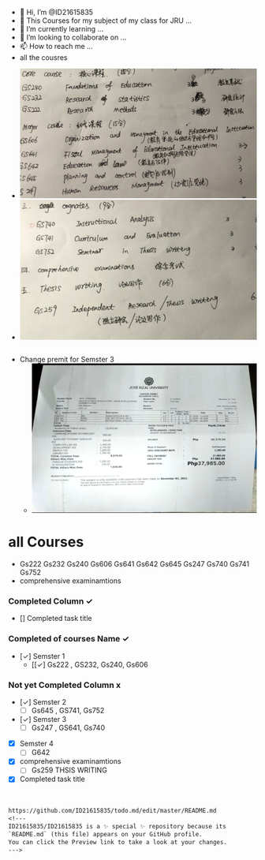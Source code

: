 - 👋 Hi, I’m @ID21615835
- 👀 This Courses for my subject of my class for JRU ...
- 🌱 I’m currently learning ...
- 💞️ I’m looking to collaborate on ...
- 📫 How to reach me ...
- all the cousres  

 * ![images](./data/Courses1.jpg)
 * ![images](./data/Courses2.jpg)

```
```
- Change premit for Semster 3  
  * ![images](./data/Change-permit.jpg)


# all Courses
* Gs222 Gs232 Gs240 Gs606 Gs641 Gs642 Gs645 Gs247 Gs740 Gs741 Gs752 
* comprehensive examinamtions 
   

### Completed Column ✓
- [] Completed task title  


###  Completed of courses Name ✓
- [✓] Semster 1
  - [[✓] Gs222 , GS232, Gs240, Gs606  



### Not yet Completed Column x

- [✓] Semster 2
  - [ ] Gs645 , GS741, Gs752 

- [✓] Semster 3
  - [ ] Gs247 , GS641, Gs740 

- [x] Semster 4
  - [ ] G642 

- [x] comprehensive examinamtions 
  - [ ] Gs259 THSIS WRITING

- [x] Completed task title  
```


https://github.com/ID21615835/todo.md/edit/master/README.md
<!---
ID21615835/ID21615835 is a ✨ special ✨ repository because its `README.md` (this file) appears on your GitHub profile.
You can click the Preview link to take a look at your changes.
--->